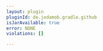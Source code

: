 ```yaml
---
layout: plugin
pluginId: de.jodamob.gradle.github
isJarAvailable: true
error: NONE
violations: []

---
```

